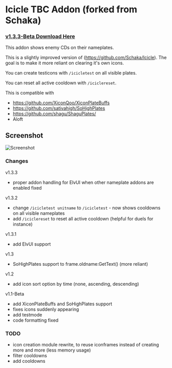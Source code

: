 # Icicle TBC Addon (forked from Schaka)

### [v1.3.3-Beta Download Here](https://github.com/XiconQoo/Icicle/releases/download/v1.3.3-Beta/Icicle_XiconEdit_v1.3.3-Beta.zip)

This addon shows enemy CDs on their nameplates.

This is a slightly improved version of (https://github.com/Schaka/Icicle).
The goal is to make it more reliant on clearing it's own icons.

You can create testicons with `/icicletest` on all visible plates.

You can reset all active cooldown with `/iciclereset`.

This is compatible with 
- https://github.com/XiconQoo/XiconPlateBuffs
- https://github.com/sativahigh/SoHighPlates
- https://github.com/shagu/ShaguPlates/
- Aloft

## Screenshot

![Screenshot](../readme-media/sample.png)

### Changes

v1.3.3
- proper addon handling for ElvUI when other nameplate addons are enabled fixed

v1.3.2
- change `/icicletest unitname` to `/icicletest` - now shows cooldowns on all visible nameplates
- add `/iciclereset` to reset all active cooldown (helpful for duels for instance)

v1.3.1
- add ElvUI support

v1.3
- SoHighPlates support to frame.oldname:GetText() (more reliant)

v1.2
- add icon sort option by time (none, ascending, descending)

v1.1-Beta
- add XiconPlateBuffs and SoHighPlates support
- fixes icons suddenly appearing
- add testmode
- code formatting fixed

### TODO

- icon creation module rewrite, to reuse iconframes instead of creating more and more (less memory usage)
- filter cooldowns
- add cooldowns